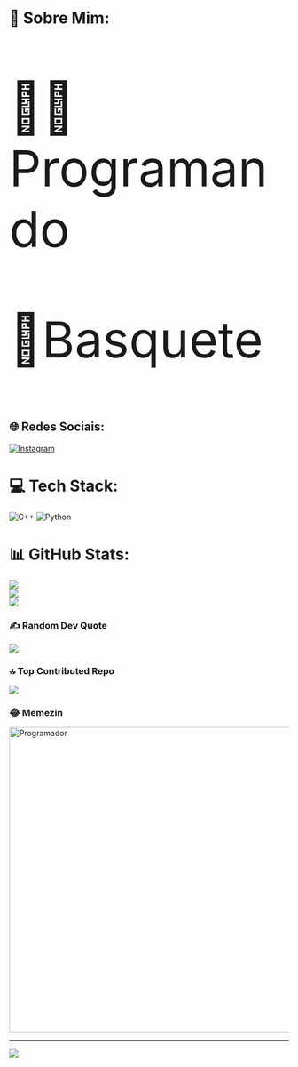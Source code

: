 # 💫 Sobre Mim:
<p style="font-size: 90px;">🧑‍💻 Programando</p>
<p style="font-size: 90px;"> 🏀Basquete</p>

## 🌐 Redes Sociais:
[![Instagram](https://img.shields.io/badge/Instagram-%23E4405F.svg?logo=Instagram&logoColor=white)](https://instagram.com/caiquewrld_) 

# 💻 Tech Stack:
![C++](https://img.shields.io/badge/c++-%2300599C.svg?style=plastic&logo=c%2B%2B&logoColor=white) ![Python](https://img.shields.io/badge/python-3670A0?style=plastic&logo=python&logoColor=ffdd54)
# 📊 GitHub Stats:
![](https://github-readme-stats.vercel.app/api?username=CaiqueGerolim&theme=dark&hide_border=true&include_all_commits=false&count_private=false)<br/>
![](https://github-readme-streak-stats.herokuapp.com/?user=CaiqueGerolim&theme=dark&hide_border=true)<br/>
![](https://github-readme-stats.vercel.app/api/top-langs/?username=CaiqueGerolim&theme=dark&hide_border=true&include_all_commits=false&count_private=false&layout=compact)

### ✍️ Random Dev Quote
![](https://quotes-github-readme.vercel.app/api?type=horizontal&theme=dark)

### 🔝 Top Contributed Repo
![](https://github-contributor-stats.vercel.app/api?username=CaiqueGerolim&limit=5&theme=gruvbox&combine_all_yearly_contributions=true)

### 😂 Memezin
<img src="https://media.tenor.com/i3lImBg2UEQAAAAM/scaler-create-impact.gif" alt="Programador" style="width: 550px;">

---
[![](https://visitcount.itsvg.in/api?id=CaiqueGerolim&icon=3&color=12)](https://visitcount.itsvg.in)

<!-- Proudly created with GPRM ( https://gprm.itsvg.in ) -->
